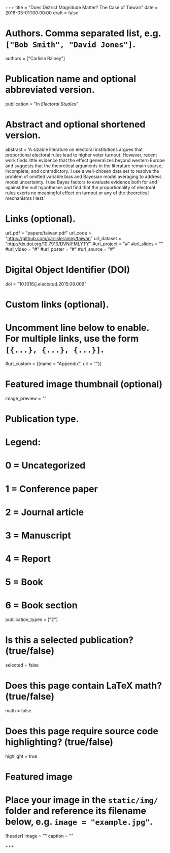 +++
title = "Does District Magnitude Matter? The Case of Taiwan"
date = 2016-03-01T00:00:00
draft = false

# Authors. Comma separated list, e.g. `["Bob Smith", "David Jones"]`.
authors = ["Carlisle Rainey"]

# Publication name and optional abbreviated version.
publication = "In *Electoral Studies*"

# Abstract and optional shortened version.
abstract = 'A sizable literature on electoral institutions argues that proportional electoral rules lead to higher voter turnout. However, recent work finds little evidence that the effect generalizes beyond western Europe and suggests that the theoretical arguments in the literature remain sparse, incomplete, and contradictory. I use a well-chosen data set to resolve the problem of omitted variable bias and Bayesian model averaging to address model uncertainty. I use Bayes factors to evaluate evidence both for and against the null hypotheses and find that the proportionality of electoral rules exerts no meaningful effect on turnout or any of the theoretical mechanisms I test.'

# Links (optional).
url_pdf = "papers/taiwan.pdf"
url_code = "https://github.com/carlislerainey/taiwan"
url_dataset = "http://dx.doi.org/10.7910/DVN/FMLYTY"
#url_project = "#"
#url_slides = ""
#url_video = "#"
#url_poster = "#"
#url_source = "#"

# Digital Object Identifier (DOI)
doi = "10.1016/j.electstud.2015.08.009"

# Custom links (optional).
#   Uncomment line below to enable. For multiple links, use the form `[{...}, {...}, {...}]`.
#url_custom = [{name = "Appendix", url = ""}]

# Featured image thumbnail (optional)
image_preview = ""

# Publication type.
# Legend:
# 0 = Uncategorized
# 1 = Conference paper
# 2 = Journal article
# 3 = Manuscript
# 4 = Report
# 5 = Book
# 6 = Book section
publication_types = ["2"]

# Is this a selected publication? (true/false)
selected = false

# Does this page contain LaTeX math? (true/false)
math = false

# Does this page require source code highlighting? (true/false)
highlight = true

# Featured image
# Place your image in the `static/img/` folder and reference its filename below, e.g. `image = "example.jpg"`.
[header]
image = ""
caption = ""

+++
